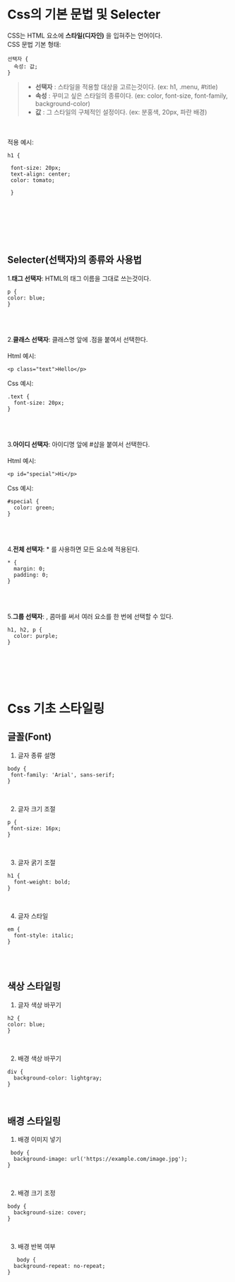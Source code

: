 Css의 기본 문법 및 Selecter
============================
CSS는 HTML 요소에 **스타일(디자인)** 을 입혀주는 언어이다.<br>
CSS 문법 기본 형태:

```
선택자 {
  속성: 값;
}
```
>- **선택자** : 스타일을 적용할 대상을 고르는것이다. (ex: h1, .menu, #title)<br>
>- **속성** : 꾸미고 싶은 스타일의 종류이다. (ex: color, font-size, font-family, background-color)<br>
>- **값** : 그 스타일의 구체적인 설정이다. (ex: 분홍색, 20px, 파란 배경)
<br>
<br>
적용 예시:

```
h1 {

 font-size: 20px;
 text-align: center;
 color: tomato;

 }
```
<br>
<br>
<br>
<br>
<br>

Selecter(선택자)의 종류와 사용법
--------------------------------
1.**태그 선택자**: HTML의 태그 이름을 그대로 쓰는것이다.
  ```
p {
  color: blue;
}
```
<br><br>

2.**클래스 선택자**: 클래스명 앞에 .점을 붙여서 선택한다.<br><br>
Html 예시:
```
<p class="text">Hello</p>
```
Css 예시:
```
.text {
  font-size: 20px;
}
```
<br><br>

3.**아이디 선택자**: 아이디명 앞에 #샵을 붙여서 선택한다.<br><br>
Html 예시:
```
<p id="special">Hi</p>
```
Css 예시:
```
#special {
  color: green;
}
```
<br><br>

4.**전체 선택자**: * 를 사용하면 모든 요소에 적용된다.
```
* {
  margin: 0;
  padding: 0;
}
```
<br><br>

5.**그룹 선택자**: , 콤마를 써서 여러 요소를 한 번에 선택할 수 있다.
```
h1, h2, p {
  color: purple;
}
```
<br>
<br>
<br>
<br>

Css 기초 스타일링
=================

글꼴(Font)
------------------
1. 글자 종류 설명
 ```
body {
  font-family: 'Arial', sans-serif;
}
```
<br>

2. 글자 크기 조절
 ```
p {
  font-size: 16px;
}
```
<br>

3. 글자 굵기 조절
```
h1 {
  font-weight: bold; 
}
```
<br>

4. 글자 스타일
```
em {
  font-style: italic;
}
```
<br>
<br>

색상 스타일링
-------------
1. 글자 색상 바꾸기
  ```
  h2 {
  color: blue;
}
 ```
<br>

2. 배경 색상 바꾸기
```
div {
  background-color: lightgray;
}
```
<br>

 배경 스타일링
 ------------
 1. 배경 이미지 넣기
```
 body {
  background-image: url('https://example.com/image.jpg');
}
```
<br>

2. 배경 크기 조정
```
body {
  background-size: cover;
}
```
<br>

3. 배경 반복 여부
```
   body {
  background-repeat: no-repeat;
}
```



